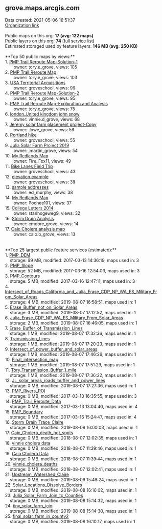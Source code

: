 <h2>grove.maps.arcgis.com</h2> Data created: 2021-05-06 16:51:37 <br /><a target='new' href='https://grove.maps.arcgis.com'>Organization link</a><br /><br />Public maps on this org: <b>17 (avg: 122 maps)</b><br />Public layers on this org: <b>74 </b>(<a target='new' href='https://services.arcgis.com/YiukyLzGqN49aam3/ArcGIS/rest/services'>full service list</a>)<br />Estimated storaged used by feature layers: <b>146 MB (avg: 250 KB)</b><br /><br />**Top 50 public maps by views:**<br />  1. <a target='new' href='https://www.arcgis.com/home/item.html?id=26352a72558b4879b53456bfa7cbfca3'>PMP Trail Reroute Map-Solution-1</a> <br />  &nbsp;&nbsp;&nbsp;&nbsp; &nbsp;&nbsp;owner: tory.e_grove, views: 105<br />  2. <a target='new' href='https://www.arcgis.com/home/item.html?id=396ff9a59fbd4702afdb284059493ff5'>PMP Trail Reroute Map</a> <br />  &nbsp;&nbsp;&nbsp;&nbsp; &nbsp;&nbsp;owner: tory.e_grove, views: 103<br />  3. <a target='new' href='https://www.arcgis.com/home/item.html?id=3d1efee4a2614cb0ac913e06f84e4214'>USA Territorial Acquisitions</a> <br />  &nbsp;&nbsp;&nbsp;&nbsp; &nbsp;&nbsp;owner: groveschool, views: 96<br />  4. <a target='new' href='https://www.arcgis.com/home/item.html?id=387df63c16924e6796459438e736f0b0'>PMP Trail Reroute Map-Solution-2</a> <br />  &nbsp;&nbsp;&nbsp;&nbsp; &nbsp;&nbsp;owner: tory.e_grove, views: 95<br />  5. <a target='new' href='https://www.arcgis.com/home/item.html?id=173d4ea88a0148e8bedbbec31af3264a'>PMP Trail Reroute Map-Exploration and Analysis</a> <br />  &nbsp;&nbsp;&nbsp;&nbsp; &nbsp;&nbsp;owner: tory.e_grove, views: 75<br />  6. <a target='new' href='https://www.arcgis.com/home/item.html?id=18bd1341566049a999501a62b40a4cc3'>london_United kingdom john snow</a> <br />  &nbsp;&nbsp;&nbsp;&nbsp; &nbsp;&nbsp;owner: vinnie.d_grove, views: 68<br />  7. <a target='new' href='https://www.arcgis.com/home/item.html?id=30a274e8e3af4d7c94588697a7baa47f'>Jeremy solar farm placement project-Copy</a> <br />  &nbsp;&nbsp;&nbsp;&nbsp; &nbsp;&nbsp;owner: jlowe_grove, views: 56<br />  8. <a target='new' href='https://www.arcgis.com/home/item.html?id=6a21301196f44a76a5f108192ce07f96'>Portland hike</a> <br />  &nbsp;&nbsp;&nbsp;&nbsp; &nbsp;&nbsp;owner: groveschool, views: 55<br />  9. <a target='new' href='https://www.arcgis.com/home/item.html?id=aecc64e503ce424e9c322e2be729df0e'>Julia Solar Farm Project 2019</a> <br />  &nbsp;&nbsp;&nbsp;&nbsp; &nbsp;&nbsp;owner: jmartin_grove, views: 54<br />  10. <a target='new' href='https://www.arcgis.com/home/item.html?id=25508f6518534354aa60d11b7c8c8287'>My Redlands Map</a> <br />  &nbsp;&nbsp;&nbsp;&nbsp; &nbsp;&nbsp;owner: Fire_Fox11, views: 49<br />  11. <a target='new' href='https://www.arcgis.com/home/item.html?id=0fa0fa02b2e5419bb709c7c54e35baa3'>Bike Lanes Field Trip</a> <br />  &nbsp;&nbsp;&nbsp;&nbsp; &nbsp;&nbsp;owner: groveschool, views: 43<br />  12. <a target='new' href='https://www.arcgis.com/home/item.html?id=403ed4d62047485e9846e1636f61380c'>elevation example</a> <br />  &nbsp;&nbsp;&nbsp;&nbsp; &nbsp;&nbsp;owner: groveschool, views: 38<br />  13. <a target='new' href='https://www.arcgis.com/home/item.html?id=7fc14b1bc7254a7eb14e1dda8446006a'>sample addresses</a> <br />  &nbsp;&nbsp;&nbsp;&nbsp; &nbsp;&nbsp;owner: ed_murphy, views: 38<br />  14. <a target='new' href='https://www.arcgis.com/home/item.html?id=660f018752664de48d4a18eb2698c0b3'>My Redlands Map</a> <br />  &nbsp;&nbsp;&nbsp;&nbsp; &nbsp;&nbsp;owner: Pochee101, views: 37<br />  15. <a target='new' href='https://www.arcgis.com/home/item.html?id=2ded5dc4d42f4e4484857d1a3e2ea2bd'>College Letters 2014</a> <br />  &nbsp;&nbsp;&nbsp;&nbsp; &nbsp;&nbsp;owner: stanhogeweg9, views: 32<br />  16. <a target='new' href='https://www.arcgis.com/home/item.html?id=f0d96fbe770446988014ddd672c5c762'>Storm Drain Analysis</a> <br />  &nbsp;&nbsp;&nbsp;&nbsp; &nbsp;&nbsp;owner: cmoore_grove, views: 14<br />  17. <a target='new' href='https://www.arcgis.com/home/item.html?id=3cbd4ce3f8ab43aeb7c87e60c16258fc'>Caio Cholera analysis map</a> <br />  &nbsp;&nbsp;&nbsp;&nbsp; &nbsp;&nbsp;owner: caio.b_grove, views: 13<br /><br /><br />**Top 25 largest public feature services (estimated):**<br /> 1. <a target='new' href='https://www.arcgis.com/home/item.html?id=130aad15d8c64dc390e4572b34860359'>PMP_DEM</a><br /> &nbsp;&nbsp;&nbsp;&nbsp;storage: 69 MB, modified: 2017-03-13 14:36:19, maps used in: 3<br /> 2. <a target='new' href='https://www.arcgis.com/home/item.html?id=ba89e4ac252c4b0c827bf33b5b938c1b'>PMP_Slope</a><br /> &nbsp;&nbsp;&nbsp;&nbsp;storage: 52 MB, modified: 2017-03-16 12:54:03, maps used in: 3<br /> 3. <a target='new' href='https://www.arcgis.com/home/item.html?id=be719906f9f948e69e6dcb01a6a4129c'>PMP_Contours</a><br /> &nbsp;&nbsp;&nbsp;&nbsp;storage: 5 MB, modified: 2017-03-16 12:47:11, maps used in: 3<br /> 4. <a target='new' href='https://www.arcgis.com/home/item.html?id=50468e06ab474bc6873b2f5b040e4da5'>Intersect_of_Roads_California_and_Julia_Erase_CDP_NP_WA_ES_Military_From_Solar_Areas</a><br /> &nbsp;&nbsp;&nbsp;&nbsp;storage: 4 MB, modified: 2019-08-07 16:58:51, maps used in: 1<br /> 5. <a target='new' href='https://www.arcgis.com/home/item.html?id=b6517cdaeb294d6d852445d90528788d'>Erase_Buffer_not_on_Solar_Areas</a><br /> &nbsp;&nbsp;&nbsp;&nbsp;storage: 3 MB, modified: 2019-08-07 17:12:52, maps used in: 1<br /> 6. <a target='new' href='https://www.arcgis.com/home/item.html?id=82d2dc5db647488ba555d177a1d6b8e9'>Julia_Erase_CDP_NP_WA_ES_Military_From_Solar_Areas</a><br /> &nbsp;&nbsp;&nbsp;&nbsp;storage: 2 MB, modified: 2019-08-07 16:46:05, maps used in: 1<br /> 7. <a target='new' href='https://www.arcgis.com/home/item.html?id=eea62a6d562b4fcd829e56c855de380e'>Erase_Buffer_of_Transmission_Lines</a><br /> &nbsp;&nbsp;&nbsp;&nbsp;storage: 1 MB, modified: 2019-08-07 17:32:36, maps used in: 1<br /> 8. <a target='new' href='https://www.arcgis.com/home/item.html?id=5356c31c25324f2c910abe3db7889a0c'>Transmission_Lines</a><br /> &nbsp;&nbsp;&nbsp;&nbsp;storage: 1 MB, modified: 2019-08-07 17:20:23, maps used in: 1<br /> 9. <a target='new' href='https://www.arcgis.com/home/item.html?id=e30f6bf5d6a4451e868b08c913769244'>Intersect_of_power_buffer_and_solar_areas</a><br /> &nbsp;&nbsp;&nbsp;&nbsp;storage: 1 MB, modified: 2019-08-07 17:46:29, maps used in: 1<br /> 10. <a target='new' href='https://www.arcgis.com/home/item.html?id=73e07cae754946dcb2b266ba0c919d2d'>Final_intersection_map</a><br /> &nbsp;&nbsp;&nbsp;&nbsp;storage: 1 MB, modified: 2019-08-07 17:51:29, maps used in: 1<br /> 11. <a target='new' href='https://www.arcgis.com/home/item.html?id=0b70cd874da0431ba26ab1a152614b23'>Tory_Transmission_Buffer_1_mile</a><br /> &nbsp;&nbsp;&nbsp;&nbsp;storage: 1 MB, modified: 2019-08-07 17:36:22, maps used in: 1<br /> 12. <a target='new' href='https://www.arcgis.com/home/item.html?id=f45fea28574e44b68c4788f77452bc23'>JL_solar_areas_roads_buffer_and_power_lines</a><br /> &nbsp;&nbsp;&nbsp;&nbsp;storage: 0 MB, modified: 2019-08-07 17:27:36, maps used in: 1<br /> 13. <a target='new' href='https://www.arcgis.com/home/item.html?id=5eace964e535449bb619cf646b59cb8a'>PMP_Rivers_POI</a><br /> &nbsp;&nbsp;&nbsp;&nbsp;storage: 0 MB, modified: 2017-03-13 16:35:55, maps used in: 3<br /> 14. <a target='new' href='https://www.arcgis.com/home/item.html?id=e4eec06c519646adbec33589f8696989'>PMP_Trail_Reroute_Data</a><br /> &nbsp;&nbsp;&nbsp;&nbsp;storage: 0 MB, modified: 2017-03-13 13:04:40, maps used in: 4<br /> 15. <a target='new' href='https://www.arcgis.com/home/item.html?id=b171838b6e7346639ea05674824ea54e'>PMP_Boundary</a><br /> &nbsp;&nbsp;&nbsp;&nbsp;storage: 0 MB, modified: 2017-03-16 15:24:47, maps used in: 4<br /> 16. <a target='new' href='https://www.arcgis.com/home/item.html?id=75d90132d571444c9b996998e8b8f6f9'>Storm_Drain_Trace_Claire</a><br /> &nbsp;&nbsp;&nbsp;&nbsp;storage: 0 MB, modified: 2019-08-09 16:00:03, maps used in: 1<br /> 17. <a target='new' href='https://www.arcgis.com/home/item.html?id=659d940d60dd413d9bfe678962447dfd'>Caio_Cholera_death_hot_spots</a><br /> &nbsp;&nbsp;&nbsp;&nbsp;storage: 0 MB, modified: 2018-08-07 12:02:35, maps used in: 1<br /> 18. <a target='new' href='https://www.arcgis.com/home/item.html?id=fd13bef4c9d847afa52b4e13190220a4'>vinnie cholera data</a><br /> &nbsp;&nbsp;&nbsp;&nbsp;storage: 0 MB, modified: 2018-08-07 11:39:46, maps used in: 1<br /> 19. <a target='new' href='https://www.arcgis.com/home/item.html?id=9f86d0ba034a480994e7c8fa3303d998'>Caio Cholera Data</a><br /> &nbsp;&nbsp;&nbsp;&nbsp;storage: 0 MB, modified: 2018-08-07 11:39:44, maps used in: 1<br /> 20. <a target='new' href='https://www.arcgis.com/home/item.html?id=8e5682988c3d42569cd3185e130adc65'>vinnie_cholera_deaths</a><br /> &nbsp;&nbsp;&nbsp;&nbsp;storage: 0 MB, modified: 2018-08-07 12:02:41, maps used in: 1<br /> 21. <a target='new' href='https://www.arcgis.com/home/item.html?id=497814b1eb114935be01cc9dc2c5bb7c'>Upstream_Watershed_Claire</a><br /> &nbsp;&nbsp;&nbsp;&nbsp;storage: 0 MB, modified: 2019-08-09 15:48:24, maps used in: 1<br /> 22. <a target='new' href='https://www.arcgis.com/home/item.html?id=adbc61357bad4902bb089cdc7d7eea97'>Solar_Locations_Dissolve_Borders</a><br /> &nbsp;&nbsp;&nbsp;&nbsp;storage: 0 MB, modified: 2019-08-08 16:16:02, maps used in: 1<br /> 23. <a target='new' href='https://www.arcgis.com/home/item.html?id=d463e881e0354d3db085820388eedccf'>Julia_Solar_Farm_Join_to_Counties</a><br /> &nbsp;&nbsp;&nbsp;&nbsp;storage: 0 MB, modified: 2019-08-08 15:14:32, maps used in: 1<br /> 24. <a target='new' href='https://www.arcgis.com/home/item.html?id=d8359e71207845528312fa53c666531b'>tiny_solar_farm_join</a><br /> &nbsp;&nbsp;&nbsp;&nbsp;storage: 0 MB, modified: 2019-08-08 15:14:30, maps used in: 1<br /> 25. <a target='new' href='https://www.arcgis.com/home/item.html?id=795fff9e2b0d4c99b0454e98fdd75c54'>final_solar_farm_in_county2</a><br /> &nbsp;&nbsp;&nbsp;&nbsp;storage: 0 MB, modified: 2019-08-08 16:10:17, maps used in: 1<br />